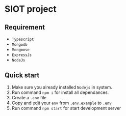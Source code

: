 # SIOT project

## Requirement

- `Typescript`
- `Mongodb`
- `Mongoose`
- `ExpressJs`
- `NodeJs`

## Quick start

1. Make sure you already installed `Nodejs` in system.
2. Run command `npm i` for install all dependances.
3. Create a `.env` file
4. Copy and edit your `env` from `.env.example` to `.env`
5. Run command `npm start` for start development server
